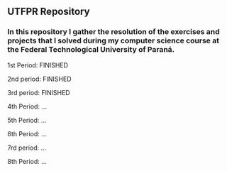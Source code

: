 ## UTFPR Repository

### In this repository I gather the resolution of the exercises and projects that I solved during my computer science course at the Federal Technological University of Paraná.

1st Period: FINISHED

2nd period: FINISHED

3rd period: FINISHED

4th Period: ...

5th Period: ...

6th Period: ...

7rd period: ...

8th Period: ...

